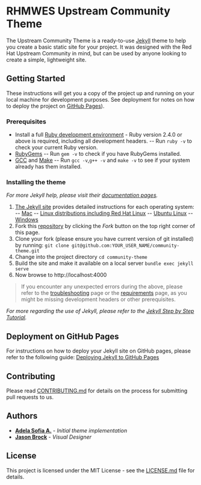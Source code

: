# RHMWES Upstream Community Theme

The Upstream Community Theme is a ready-to-use [Jekyll](https://jekyllrb.com/) theme to help you create a basic static site for your project. It was designed with the Red Hat Upstream Community in mind, but can be used by anyone looking to create a simple, lightweight site.

## Getting Started

These instructions will get you a copy of the project up and running on your local machine for development purposes. See deployment for notes on how to deploy the project on [GitHub Pages](https://pages.github.com/)).

### Prerequisites

 -  Install a full [Ruby development environment]([https://www.ruby-lang.org/en/downloads/](https://www.ruby-lang.org/en/downloads/)) - Ruby version 2.4.0 or above is required, including all development headers.
 -- Run `ruby -v` to check your current Ruby version.
 - [RubyGems](https://rubygems.org/pages/download)
 -- Run `gem -v` to check if you have RubyGems installed.
 - [GCC](https://gcc.gnu.org/install/) and [Make](https://www.gnu.org/software/make/)
 -- Run `gcc -v`,`g++ -v` and `make -v` to see if your system already has them installed.

### Installing the theme

*For more Jekyll help, please visit their [documentation pages](https://jekyllrb.com/docs/).*

1. [The Jekyll site]([https://jekyllrb.com/docs/installation/](https://jekyllrb.com/docs/installation/)) provides detailed instructions for each operating system:
-- [Mac](https://jekyllrb.com/docs/installation/macos/)
-- [Linux distributions including Red Hat Linux](https://jekyllrb.com/docs/installation/other-linux)
-- [Ubuntu Linux](https://jekyllrb.com/docs/installation/ubuntu/)
-- [Windows](https://jekyllrb.com/docs/installation/windows/)
2. Fork this [repository](https://github.com/rhmwes/community-theme) by clicking the _Fork_ button on the top right corner of this page.
3. Clone your fork (please ensure you have current version of git installed) by running:
`git clone git@github.com:YOUR_USER_NAME/community-theme.git`
4. Change into the project directory
`cd community-theme`  
5. Build the site and make it available on a local server
`bundle exec jekyll serve`
6. Now browse to http://localhost:4000
> If you encounter any unexpected errors during the above, please refer to the [troubleshooting](https://jekyllrb.com/docs/troubleshooting/#configuration-problems) page or the [requirements](https://jekyllrb.com/docs/installation/#requirements) page, as you might be missing development headers or other prerequisites.

_For more regarding the use of Jekyll, please refer to the [Jekyll Step by Step Tutorial](https://jekyllrb.com/docs/step-by-step/01-setup/)._

## Deployment on GitHub Pages

For instructions on how to deploy your Jekyll site on GitHub pages, please refer to the following guide: [Deploying Jekyll to GitHub Pages](https://jekyllrb.com/docs/github-pages/#deploying-jekyll-to-github-pages)


## Contributing

Please read [CONTRIBUTING.md](https://gist.github.com/PurpleBooth/b24679402957c63ec426) for details on the process for submitting pull requests to us.

## Authors

* [**Adela Sofia A.**](https://github.com/adelasofia) - *Initial theme implementation*
* [**Jason Brock**](https://github.com/jkbrock) - *Visual Designer*

## License

This project is licensed under the MIT License - see the [LICENSE.md](LICENSE.md) file for details.
